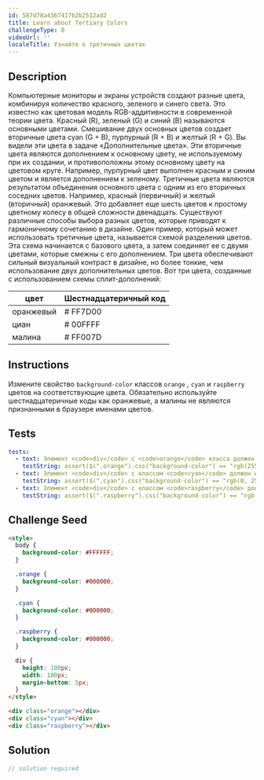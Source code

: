 ```yaml
---
id: 587d78a4367417b2b2512ad2
title: Learn about Tertiary Colors
challengeType: 0
videoUrl: ''
localeTitle: Узнайте о третичных цветах
---
```


## Description
<section id="description"> Компьютерные мониторы и экраны устройств создают разные цвета, комбинируя количество красного, зеленого и синего света. Это известно как цветовая модель RGB-аддитивности в современной теории цвета. Красный (R), зеленый (G) и синий (B) называются основными цветами. Смешивание двух основных цветов создает вторичные цвета cyan (G + B), пурпурный (R + B) и желтый (R + G). Вы видели эти цвета в задаче «Дополнительные цвета». Эти вторичные цвета являются дополнением к основному цвету, не используемому при их создании, и противоположны этому основному цвету на цветовом круге. Например, пурпурный цвет выполнен красным и синим цветом и является дополнением к зеленому. Третичные цвета являются результатом объединения основного цвета с одним из его вторичных соседних цветов. Например, красный (первичный) и желтый (вторичный) оранжевый. Это добавляет еще шесть цветов к простому цветному колесу в общей сложности двенадцать. Существуют различные способы выбора разных цветов, которые приводят к гармоничному сочетанию в дизайне. Один пример, который может использовать третичные цвета, называется схемой разделения цветов. Эта схема начинается с базового цвета, а затем соединяет ее с двумя цветами, которые смежны с его дополнением. Три цвета обеспечивают сильный визуальный контраст в дизайне, но более тонкие, чем использование двух дополнительных цветов. Вот три цвета, созданные с использованием схемы сплит-дополнений: <table class="table table-striped"><thead><tr><th> цвет </th><th> Шестнадцатеричный код </th></tr></thead><thead></thead><tbody><tr><td> оранжевый </td><td> # FF7D00 </td></tr><tr><td> циан </td><td> # 00FFFF </td></tr><tr><td> малина </td><td> # FF007D </td></tr></tbody></table></section>

## Instructions
<section id="instructions"> Измените свойство <code>background-color</code> классов <code>orange</code> , <code>cyan</code> и <code>raspberry</code> цветов на соответствующие цвета. Обязательно используйте шестнадцатеричные коды как оранжевые, а малины не являются признанными в браузере именами цветов. </section>

## Tests
<section id='tests'>

```yml
tests:
  - text: Элемент <code>div</code> с <code>orange</code> класса должен иметь оранжевый <code>background-color</code> .
    testString: assert($(".orange").css("background-color") == "rgb(255, 125, 0)", "The <code>div</code> element with class <code>orange</code> should have a <code>background-color</code> of orange.");
  - text: Элемент <code>div</code> с классом <code>cyan</code> должен иметь <code>background-color</code> cyan.
    testString: assert($(".cyan").css("background-color") == "rgb(0, 255, 255)", "The <code>div</code> element with class <code>cyan</code> should have a <code>background-color</code> of cyan.");
  - text: Элемент <code>div</code> с классом <code>raspberry</code> должен иметь <code>background-color</code> малины.
    testString: assert($(".raspberry").css("background-color") == "rgb(255, 0, 125)", "The <code>div</code> element with class <code>raspberry</code> should have a <code>background-color</code> of raspberry.");

```

</section>

## Challenge Seed
<section id='challengeSeed'>

<div id='html-seed'>

```html
<style>
  body {
    background-color: #FFFFFF;
  }

  .orange {
    background-color: #000000;
  }

  .cyan {
    background-color: #000000;
  }

  .raspberry {
    background-color: #000000;
  }

  div {
    height: 100px;
    width: 100px;
    margin-bottom: 5px;
  }
</style>

<div class="orange"></div>
<div class="cyan"></div>
<div class="raspberry"></div>

```

</div>



</section>

## Solution
<section id='solution'>

```js
// solution required
```
</section>
